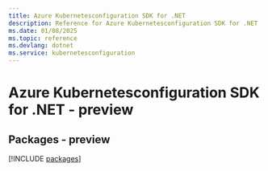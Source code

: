 ```yaml
---
title: Azure Kubernetesconfiguration SDK for .NET
description: Reference for Azure Kubernetesconfiguration SDK for .NET
ms.date: 01/08/2025
ms.topic: reference
ms.devlang: dotnet
ms.service: kubernetesconfiguration
---
```

# Azure Kubernetesconfiguration SDK for .NET - preview
## Packages - preview
[!INCLUDE [packages](kubernetesconfiguration-index.md)]
